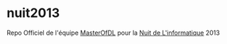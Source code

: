 nuit2013
========

Repo Officiel de l'équipe [MasterOfDL](http://www.nuitdelinfo.com/nuitinfo/teams:equipe_1_masterofdl_modl:start) pour la [Nuit de L'informatique](http://www.nuitdelinfo.com/) 2013
